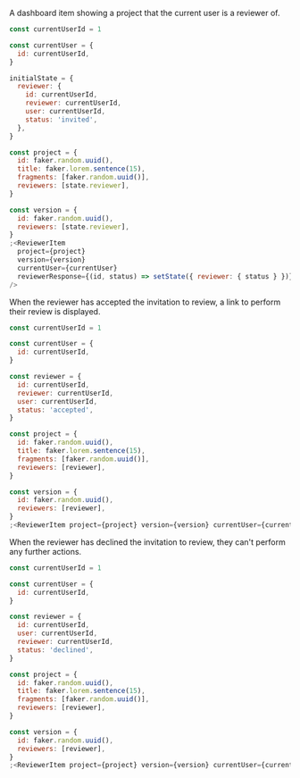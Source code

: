 A dashboard item showing a project that the current user is a reviewer of.

```js
const currentUserId = 1

const currentUser = {
  id: currentUserId,
}

initialState = {
  reviewer: {
    id: currentUserId,
    reviewer: currentUserId,
    user: currentUserId,
    status: 'invited',
  },
}

const project = {
  id: faker.random.uuid(),
  title: faker.lorem.sentence(15),
  fragments: [faker.random.uuid()],
  reviewers: [state.reviewer],
}

const version = {
  id: faker.random.uuid(),
  reviewers: [state.reviewer],
}
;<ReviewerItem
  project={project}
  version={version}
  currentUser={currentUser}
  reviewerResponse={(id, status) => setState({ reviewer: { status } })}
/>
```

When the reviewer has accepted the invitation to review, a link to perform their review is displayed.

```js
const currentUserId = 1

const currentUser = {
  id: currentUserId,
}

const reviewer = {
  id: currentUserId,
  reviewer: currentUserId,
  user: currentUserId,
  status: 'accepted',
}

const project = {
  id: faker.random.uuid(),
  title: faker.lorem.sentence(15),
  fragments: [faker.random.uuid()],
  reviewers: [reviewer],
}

const version = {
  id: faker.random.uuid(),
  reviewers: [reviewer],
}
;<ReviewerItem project={project} version={version} currentUser={currentUser} />
```

When the reviewer has declined the invitation to review, they can't perform any further actions.

```js
const currentUserId = 1

const currentUser = {
  id: currentUserId,
}

const reviewer = {
  id: currentUserId,
  user: currentUserId,
  reviewer: currentUserId,
  status: 'declined',
}

const project = {
  id: faker.random.uuid(),
  title: faker.lorem.sentence(15),
  fragments: [faker.random.uuid()],
  reviewers: [reviewer],
}

const version = {
  id: faker.random.uuid(),
  reviewers: [reviewer],
}
;<ReviewerItem project={project} version={version} currentUser={currentUser} />
```

